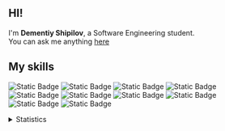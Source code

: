 ## HI!
I'm **Dementiy Shipilov**, a Software Engineering student. </br>
You can ask me anything [here](https://github.com/harakki/harakki/discussions/new)

## My skills
![Static Badge](https://img.shields.io/badge/%D0%A1%2FC%2B%2B-%2300599C?style=for-the-badge&logo=c%2B%2B&logoColor=white)
![Static Badge](https://img.shields.io/badge/Python-%233776AB?style=for-the-badge&logo=python&logoColor=white)
![Static Badge](https://img.shields.io/badge/SQL-%23003B57?style=for-the-badge&logo=sqlite&logoColor=white)
![Static Badge](https://img.shields.io/badge/MAKE-%23064F8C?style=for-the-badge&logo=cmake&logoColor=white)
![Static Badge](https://img.shields.io/badge/GIT-%23F05032?style=for-the-badge&logo=git&logoColor=white)
![Static Badge](https://img.shields.io/badge/Markdown-%23000000?style=for-the-badge&logo=markdown&logoColor=white)
![Static Badge](https://img.shields.io/badge/HTML5-%23E34F26?style=for-the-badge&logo=html5&logoColor=white)
![Static Badge](https://img.shields.io/badge/CSS3-%231572B6?style=for-the-badge&logo=css3&logoColor=white)
![Static Badge](https://img.shields.io/badge/Blender-%23F5792A?style=for-the-badge&logo=blender&logoColor=white)
![Static Badge](https://img.shields.io/badge/Adobe_Photoshop-%2331A8FF?style=for-the-badge&logo=adobephotoshop&logoColor=white)

<details>
    <summary>Statistics</summary>
            <a href="https://github.com/anuraghazra/github-readme-stats"><img height="170" align="left" img src="https://github-readme-stats.vercel.app/api?username=harakki&theme=nord&show_icons=true" alt="Anurag's github stats" />
                <a href="https://github.com/anuraghazra/github-readme-stats"><img src="https://github-readme-stats.vercel.app/api/top-langs/?username=harakki&theme=nord&layout=compact" alt="Top Langs" /></a>
            </a>
</details>

